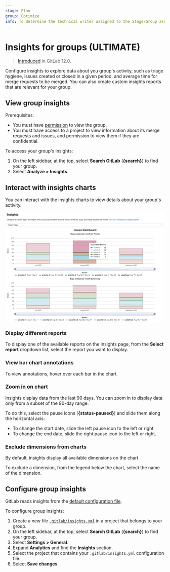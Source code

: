 ```yaml
---
stage: Plan
group: Optimize
info: To determine the technical writer assigned to the Stage/Group associated with this page, see https://about.gitlab.com/handbook/product/ux/technical-writing/#assignments
---
```


# Insights for groups **(ULTIMATE)**

> [Introduced](https://gitlab.com/groups/gitlab-org/-/epics/725) in GitLab 12.0.

Configure insights to explore data about you group's activity, such as
triage hygiene, issues created or closed in a given period, and average time for merge
requests to be merged.
You can also create custom insights reports that are relevant for your group.

## View group insights

Prerequisites:

- You must have [permission](../../permissions.md#group-members-permissions) to view the group.
- You must have access to a project to view information about its merge requests and issues,
  and permission to view them if they are confidential.

To access your group's insights:

1. On the left sidebar, at the top, select **Search GitLab** (**{search}**) to find your group.
1. Select **Analyze > Insights**.

## Interact with insights charts

You can interact with the insights charts to view details about your group's activity.

![Insights example stacked bar chart](img/insights_example_stacked_bar_chart_v15_4.png)

### Display different reports

To display one of the available reports on the insights page, from the **Select report** dropdown list,
select the report you want to display.

### View bar chart annotations

To view annotations, hover over each bar in the chart.

### Zoom in on chart

Insights display data from the last 90 days. You can zoom in to display data only from a subset of the 90-day range.

To do this, select the pause icons (**{status-paused}**) and slide them along the horizontal axis:

- To change the start date, slide the left pause icon to the left or right.
- To change the end date, slide the right pause icon to the left or right.

### Exclude dimensions from charts

By default, insights display all available dimensions on the chart.

To exclude a dimension, from the legend below the chart, select the name of the dimension.

## Configure group insights

GitLab reads insights from the
[default configuration file](https://gitlab.com/gitlab-org/gitlab/-/blob/master/ee/fixtures/insights/default.yml).

To configure group insights:

1. Create a new file [`.gitlab/insights.yml`](../../project/insights/index.md#configure-project-insights)
in a project that belongs to your group.
1. On the left sidebar, at the top, select **Search GitLab** (**{search}**) to find your group.
1. Select **Settings > General**.
1. Expand **Analytics** and find the **Insights** section.
1. Select the project that contains your `.gitlab/insights.yml` configuration file.
1. Select **Save changes**.

<!-- ## Troubleshooting

Include any troubleshooting steps that you can foresee. If you know beforehand what issues
one might have when setting this up, or when something is changed, or on upgrading, it's
important to describe those, too. Think of things that may go wrong and include them here.
This is important to minimize requests for support, and to avoid doc comments with
questions that you know someone might ask.

Each scenario can be a third-level heading, for example `### Getting error message X`.
If you have none to add when creating a doc, leave this section in place
but commented out to help encourage others to add to it in the future. -->
